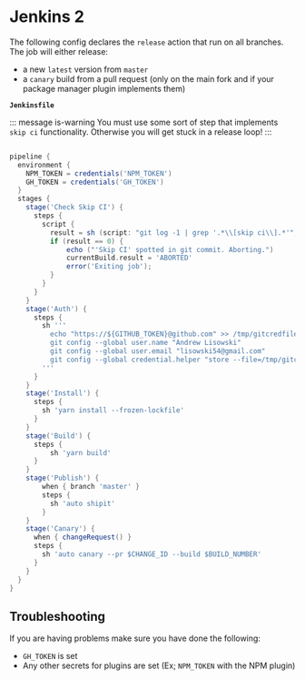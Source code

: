 # Jenkins 2

The following config declares the `release` action that run on all branches. The job will either release:

- a new `latest` version from `master`
- a `canary` build from a pull request (only on the main fork and if your package manager plugin implements them)

**`Jenkinsfile`**

::: message is-warning
You must use some sort of step that implements `skip ci` functionality. Otherwise you will get stuck in a release loop!
:::

```groovy

pipeline {
  environment {
    NPM_TOKEN = credentials('NPM_TOKEN')
    GH_TOKEN = credentials('GH_TOKEN')
  }
  stages {
    stage('Check Skip CI') {
      steps {
        script {
          result = sh (script: "git log -1 | grep '.*\\[skip ci\\].*'", returnStatus: true)
          if (result == 0) {
              echo ("'Skip CI' spotted in git commit. Aborting.")
              currentBuild.result = 'ABORTED'
              error('Exiting job');
          }
        }
      }
    }
    stage('Auth') {
      steps {
        sh '''
          echo "https://${GITHUB_TOKEN}@github.com" >> /tmp/gitcredfile
          git config --global user.name "Andrew Lisowski"
          git config --global user.email "lisowski54@gmail.com"
          git config --global credential.helper "store --file=/tmp/gitcredfile"
        '''
      }
    }
    stage('Install') {
      steps {
        sh 'yarn install --frozen-lockfile'
      }
    }
    stage('Build') {
      steps {
          sh 'yarn build'
      }
    }
    stage('Publish') {
        when { branch 'master' }
        steps {
          sh 'auto shipit'
        }
    }
    stage('Canary') {
      when { changeRequest() }
      steps {
        sh 'auto canary --pr $CHANGE_ID --build $BUILD_NUMBER'
      }
    }
  }
}
```

## Troubleshooting

If you are having problems make sure you have done the following:

- `GH_TOKEN` is set
- Any other secrets for plugins are set (Ex; `NPM_TOKEN` with the NPM plugin)
